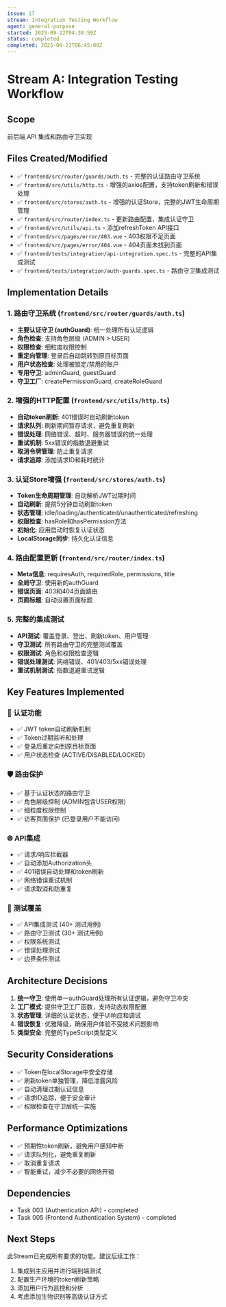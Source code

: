 ```yaml
---
issue: 17
stream: Integration Testing Workflow
agent: general-purpose
started: 2025-09-22T04:38:59Z
status: completed
completed: 2025-09-22T06:45:00Z
---
```


# Stream A: Integration Testing Workflow

## Scope
前后端 API 集成和路由守卫实现

## Files Created/Modified
- ✅ `frontend/src/router/guards/auth.ts` - 完整的认证路由守卫系统
- ✅ `frontend/src/utils/http.ts` - 增强的axios配置，支持token刷新和错误处理
- ✅ `frontend/src/stores/auth.ts` - 增强的认证Store，完整的JWT生命周期管理
- ✅ `frontend/src/router/index.ts` - 更新路由配置，集成认证守卫
- ✅ `frontend/src/utils/api.ts` - 添加refreshToken API接口
- ✅ `frontend/src/pages/error/403.vue` - 403权限不足页面
- ✅ `frontend/src/pages/error/404.vue` - 404页面未找到页面
- ✅ `frontend/tests/integration/api-integration.spec.ts` - 完整的API集成测试
- ✅ `frontend/tests/integration/auth-guards.spec.ts` - 路由守卫集成测试

## Implementation Details

### 1. 路由守卫系统 (`frontend/src/router/guards/auth.ts`)
- **主要认证守卫 (authGuard)**: 统一处理所有认证逻辑
- **角色检查**: 支持角色层级 (ADMIN > USER)
- **权限检查**: 细粒度权限控制
- **重定向管理**: 登录后自动跳转到原目标页面
- **用户状态检查**: 处理被锁定/禁用的账户
- **专用守卫**: adminGuard, guestGuard
- **守卫工厂**: createPermissionGuard, createRoleGuard

### 2. 增强的HTTP配置 (`frontend/src/utils/http.ts`)
- **自动token刷新**: 401错误时自动刷新token
- **请求队列**: 刷新期间暂存请求，避免重复刷新
- **错误处理**: 网络错误、超时、服务器错误的统一处理
- **重试机制**: 5xx错误的指数退避重试
- **取消令牌管理**: 防止重复请求
- **请求追踪**: 添加请求ID和耗时统计

### 3. 认证Store增强 (`frontend/src/stores/auth.ts`)
- **Token生命周期管理**: 自动解析JWT过期时间
- **自动刷新**: 提前5分钟自动刷新token
- **状态管理**: idle/loading/authenticated/unauthenticated/refreshing
- **权限检查**: hasRole和hasPermission方法
- **初始化**: 应用启动时恢复认证状态
- **LocalStorage同步**: 持久化认证信息

### 4. 路由配置更新 (`frontend/src/router/index.ts`)
- **Meta信息**: requiresAuth, requiredRole, permissions, title
- **全局守卫**: 使用新的authGuard
- **错误页面**: 403和404页面路由
- **页面标题**: 自动设置页面标题

### 5. 完整的集成测试
- **API测试**: 覆盖登录、登出、刷新token、用户管理
- **守卫测试**: 所有路由守卫的完整测试覆盖
- **权限测试**: 角色和权限检查逻辑
- **错误处理测试**: 网络错误、401/403/5xx错误处理
- **重试机制测试**: 指数退避重试逻辑

## Key Features Implemented

### 🔐 认证功能
- ✅ JWT token自动刷新机制
- ✅ Token过期监听和处理
- ✅ 登录后重定向到原目标页面
- ✅ 用户状态检查 (ACTIVE/DISABLED/LOCKED)

### 🛡️ 路由保护
- ✅ 基于认证状态的路由守卫
- ✅ 角色层级控制 (ADMIN包含USER权限)
- ✅ 细粒度权限控制
- ✅ 访客页面保护 (已登录用户不能访问)

### 🌐 API集成
- ✅ 请求/响应拦截器
- ✅ 自动添加Authorization头
- ✅ 401错误自动处理和token刷新
- ✅ 网络错误重试机制
- ✅ 请求取消和防重复

### 🧪 测试覆盖
- ✅ API集成测试 (40+ 测试用例)
- ✅ 路由守卫测试 (30+ 测试用例)
- ✅ 权限系统测试
- ✅ 错误处理测试
- ✅ 边界条件测试

## Architecture Decisions

1. **统一守卫**: 使用单一authGuard处理所有认证逻辑，避免守卫冲突
2. **工厂模式**: 提供守卫工厂函数，支持动态权限配置
3. **状态管理**: 详细的认证状态，便于UI响应和调试
4. **错误恢复**: 优雅降级，确保用户体验不受技术问题影响
5. **类型安全**: 完整的TypeScript类型定义

## Security Considerations

- ✅ Token在localStorage中安全存储
- ✅ 刷新token单独管理，降低泄露风险
- ✅ 自动清理过期认证信息
- ✅ 请求ID追踪，便于安全审计
- ✅ 权限检查在守卫层统一实施

## Performance Optimizations

- ✅ 预期性token刷新，避免用户感知中断
- ✅ 请求队列化，避免重复刷新
- ✅ 取消重复请求
- ✅ 智能重试，减少不必要的网络开销

## Dependencies
- Task 003 (Authentication API) - completed
- Task 005 (Frontend Authentication System) - completed

## Next Steps
此Stream已完成所有要求的功能。建议后续工作：
1. 集成到主应用并进行端到端测试
2. 配置生产环境的token刷新策略
3. 添加用户行为监控和分析
4. 考虑添加生物识别等高级认证方式